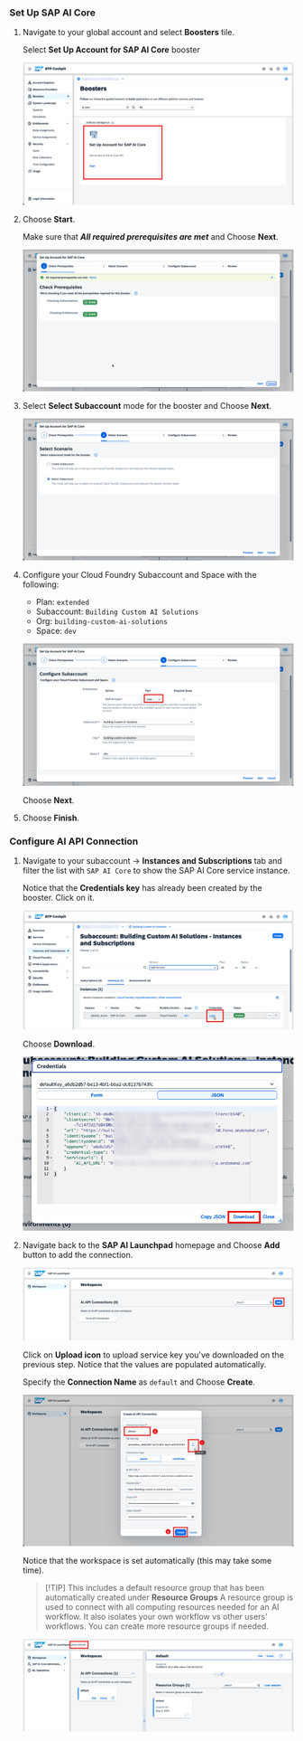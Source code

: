 ### Set Up SAP AI Core

1. Navigate to your global account and select **Boosters** tile.
   
    Select **Set Up Account for SAP AI Core** booster

    ![](img/16.png)

2. Choose **Start**.

    Make sure that ***All required prerequisites are met*** and Choose **Next**.

    ![](img/17.png)

3. Select **Select Subaccount** mode for the booster and Choose **Next**.

    ![](img/18.png)

4.  Configure your Cloud Foundry Subaccount and Space with the following:

    - Plan: `extended`
    - Subaccount: `Building Custom AI Solutions`
    - Org: `building-custom-ai-solutions`
    - Space: `dev`

    ![](img/19.png)

    Choose **Next**.   

5. Choose **Finish**.

### Configure AI API Connection
   
1. Navigate to your subaccount -> **Instances and Subscriptions** tab and filter the list with `SAP AI Core` to show the SAP AI Core service instance.

    Notice that the **Credentials key** has already been created by the booster. Click on it.

    ![](img/26.png)

    Choose **Download**.

    ![](img/27.png)

2. Navigate back to the **SAP AI Launchpad** homepage and Choose **Add** button to add the connection.

    ![](img/28.png)

    Click on **Upload icon** to upload service key you've downloaded on the previous step. Notice that the values are populated automatically. 

    Specify the **Connection Name** as `default` and Choose **Create**.

    ![](img/29.png)

    Notice that the workspace is set automatically (this may take some time). 
    
     > [!TIP] This includes a default resource group that has been automatically created under **Resource Groups**
     > A resource group is used to connect with all computing resources needed for an AI workflow.  It also isolates your own workflow vs other users' workflows. You can create more resource groups if needed. 

    ![](img/30.png)
